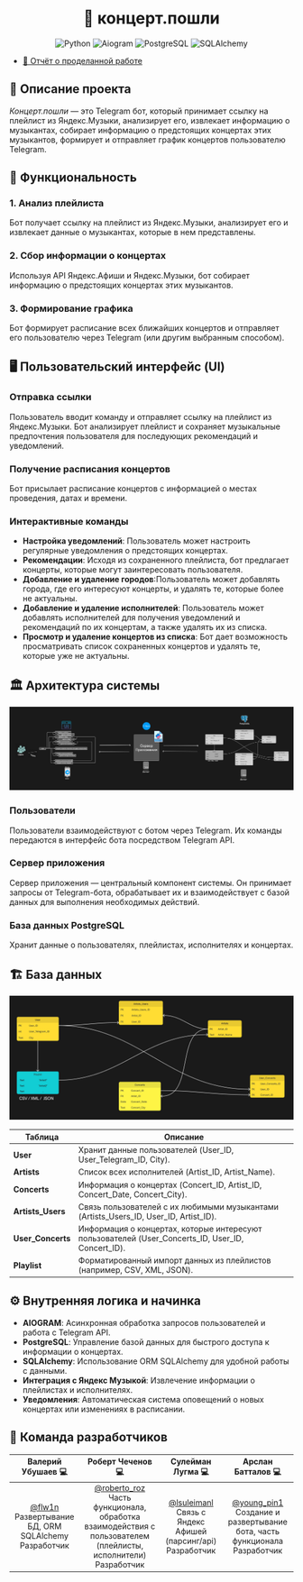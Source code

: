 <h1 align="center">🎵 концерт.пошли</h1>

<div align="center">

![Python](https://img.shields.io/badge/Python-3776AB?style=for-the-badge&logo=python&logoColor=white)
![Aiogram](https://img.shields.io/badge/Aiogram-000000?style=for-the-badge&logo=python&logoColor=white)
![PostgreSQL](https://img.shields.io/badge/PostgreSQL-4169E1?style=for-the-badge&logo=postgresql&logoColor=white)
![SQLAlchemy](https://img.shields.io/badge/SQLAlchemy-000000?style=for-the-badge&logo=sqlalchemy&logoColor=white)

</div>

- [📖 Отчёт о проделанной работе](./REPORT.md)


## 📄 Описание проекта

*Концерт.пошли* — это Telegram бот, который принимает ссылку на плейлист из Яндекс.Музыки, анализирует его, извлекает информацию о музыкантах, собирает информацию о предстоящих концертах этих музыкантов, формирует и отправляет график концертов пользователю Telegram.

## 🎯 Функциональность

### 1. Анализ плейлиста
Бот получает ссылку на плейлист из Яндекс.Музыки, анализирует его и извлекает данные о музыкантах, которые в нем представлены.

### 2. Сбор информации о концертах
Используя API Яндекс.Афиши и Яндекс.Музыки, бот собирает информацию о предстоящих концертах этих музыкантов.

### 3. Формирование графика
Бот формирует расписание всех ближайших концертов и отправляет его пользователю через Telegram (или другим выбранным способом).


## 🖥️ Пользовательский интерфейс (UI)

### Отправка ссылки
Пользователь вводит команду и отправляет ссылку на плейлист из Яндекс.Музыки. Бот анализирует плейлист и сохраняет музыкальные предпочтения пользователя для последующих рекомендаций и уведомлений.

### Получение расписания концертов
Бот присылает расписание концертов с информацией о местах проведения, датах и времени.

### Интерактивные команды
- **Настройка уведомлений**: Пользователь может настроить регулярные уведомления о предстоящих концертах.
- **Рекомендации**: Исходя из сохраненного плейлиста, бот предлагает концерты, которые могут заинтересовать пользователя.
- **Добавление и удаление городов**:Пользователь может добавлять города, где его интересуют концерты, и удалять те, которые более не актуальны.
- **Добавление и удаление исполнителей**: Пользователь может добавлять исполнителей для получения уведомлений и рекомендаций по их концертам, а также удалять их из списка.
- **Просмотр и удаление концертов из списка**: Бот дает возможность просматривать список сохраненных концертов и удалять те, которые уже не актуальны.

## 🏛️ Архитектура системы

![Диаграмма архитектуры](architecture-diagram.jpg)

### Пользователи
Пользователи взаимодействуют с ботом через Telegram. Их команды передаются в интерфейс бота посредством Telegram API.

### Сервер приложения
Сервер приложения — центральный компонент системы. Он принимает запросы от Telegram-бота, обрабатывает их и взаимодействует с базой данных для выполнения необходимых действий.

### База данных PostgreSQL
Хранит данные о пользователях, плейлистах, исполнителях и концертах.


## 🏗️ База данных
![Диаграмма архитектуры](dataBaseFinal.jpg)


| Таблица          | Описание                                                                                   |
|------------------|--------------------------------------------------------------------------------------------|
| **User**         | Хранит данные пользователей (User_ID, User_Telegram_ID, City).                             |
| **Artists**      | Список всех исполнителей (Artist_ID, Artist_Name).                                         |
| **Concerts**     | Информация о концертах (Concert_ID, Artist_ID, Concert_Date, Concert_City).                 |
| **Artists_Users**| Связь пользователей с их любимыми музыкантами (Artists_Users_ID, User_ID, Artist_ID).       |
| **User_Concerts**| Информация о концертах, которые интересуют пользователей (User_Concerts_ID, User_ID, Concert_ID). |
| **Playlist**     | Форматированный импорт данных из плейлистов (например, CSV, XML, JSON).                    |

## ⚙️ Внутренняя логика и начинка

- **AIOGRAM**: Асинхронная обработка запросов пользователей и работа с Telegram API.
- **PostgreSQL**: Управление базой данных для быстрого доступа к информации о концертах.
- **SQLAlchemy**: Использование ORM SQLAlchemy для удобной работы с данными.
- **Интеграция с Яндекс Музыкой**: Извлечение информации о плейлистах и исполнителях.
- **Уведомления**: Автоматическая система оповещений о новых концертах или изменениях в расписании.


## 👥 Команда разработчиков

| Валерий Убушаев 💻 | Роберт Чеченов 💻 | Сулейман Лугма 💻 | Арслан Батталов 💻 |
|:----------------:|:--------------:|:--------------:|:---------------:|
| [@flw1n](https://t.me/flw1n)<br>Развертывание БД, ORM SQLAlchemy<br>Разработчик | [@roberto_roz](https://t.me/roberto_roz)<br>Часть функционала, обработка взаимодействия с пользователем (плейлисты, исполнители)<br>Разработчик | [@lsuleimanl](https://t.me/lsuleimanl)<br>Связь с Яндекс Афишей (парсинг/api)<br>Разработчик | [@young_pin1](https://t.me/young_pin1)<br>Создание и развертывание бота, часть функционала<br>Разработчик |
